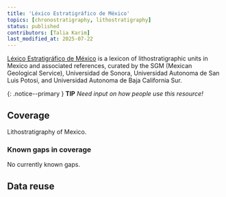 ```yaml
---
title: 'Léxico Estratigráfico de México'
topics: [chronostratigraphy, lithostratigraphy]
status: published
contributors: [Talia Karim]
last_modified_at: 2025-07-22
---
```


[Léxico Estratigráfico de México](https://www.sgm.gob.mx/Lexico_Es/) is a lexicon of lithostratigraphic units in Mexico and associated references, curated by the SGM (Mexican Geological Service), Universidad de Sonora, Universidad Autonoma de San Luis Potosi, and Universidad Autonoma de Baja California Sur.

{: .notice--primary }
**TIP**
_Need input on how people use this resource!_

## Coverage

Lithostratigraphy of Mexico.

### Known gaps in coverage

No currently known gaps.

## Data reuse
